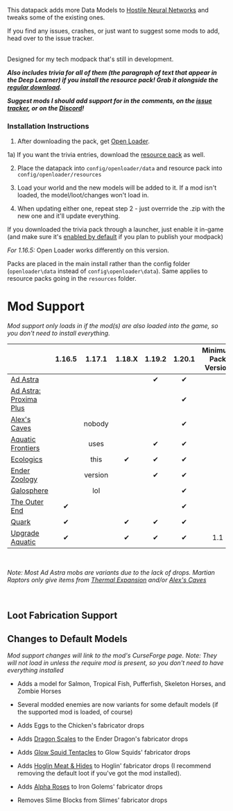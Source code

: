 This datapack adds more Data Models to [Hostile Neural Networks](https://www.curseforge.com/minecraft/mc-mods/hostile-neural-networks) and tweaks some of the existing ones.
 

If you find any issues, crashes, or just want to suggest some mods to add, head over to the issue tracker.

   
Designed for my tech modpack that's still in development.


 _**Also includes trivia for all of them (the paragraph of text that appear in the Deep Learner) if you install the resource pack! Grab it alongside the [regular download](https://modrinth.com/datapack/extra-data-models/versions).**_


**_Suggest mods I should add support for in the comments, on the [issue tracker](https://github.com/vizthex123/ExtraDataModels/issues), or on the [Discord](https://discord.com/invite/NtwzA6X)!_**



### Installation Instructions

1) After downloading the pack, get [Open Loader](https://www.curseforge.com/minecraft/mc-mods/open-loader).

1a) If you want the trivia entries, download the [resource pack](https://modrinth.com/datapack/extra-data-models/versions) as well.

2) Place the datapack into `config/openloader/data` and resource pack into `config/openloader/resources`

3) Load your world and the new models will be added to it. If a mod isn't loaded, the model/loot/changes won't load in.

4) When updating either one, repeat step 2 - just overrride the .zip with the new one and it'll update everything.

If you downloaded the trivia pack through a launcher, just enable it in-game (and make sure it's [enabled by default](https://modrinth.com/mod/default-options) if you plan to publish your modpack)

*For 1.16.5:*
Open Loader works differently on this version.

Packs are placed in the main install rather than the config folder (`openloader\data` instead of `config\openloader\data`). Same applies to resource packs going in the `resources` folder.


# Mod Support
_Mod support only loads in if the mod(s) are also loaded into the game, so you don't need to install everything._

|                        | 1.16.5 |  1.17.1 | 1.18.X | 1.19.2 | 1.20.1 | Minimum Pack Version |
|------------------------|:------:|:-------:|:------:|:------:|:------:|:--------------------:|
| [Ad Astra](https://modrinth.com/mod/ad-astra)	|	|	|	|	✔	|	✔	|	|
| [Ad Astra: Proxima Plus](https://www.curseforge.com/minecraft/mc-mods/ad-astra-proxima-plus) |        |         |        |        |    ✔   |                      |
| [Alex's Caves](https://modrinth.com/mod/alexs-caves)            |        |  nobody |        |        |    ✔   |                      |
| [Aquatic Frontiers](https://modrinth.com/mod/aquatic-frontiers)      |        |   uses  |    |    ✔   |    ✔   |                      |
| [Ecologics](https://modrinth.com/mod/ecologics)              |        |   this  |    ✔   |    ✔   |    ✔   |                      |
| [Ender Zoology](https://modrinth.com/mod/ender-zoology)          |        | version |        |    ✔   |    ✔   |                      |
| [Galosphere](https://modrinth.com/mod/galosphere)             |        |   lol   |        |        |    ✔   |                      |
| [The Outer End](https://modrinth.com/mod/the-outer-end)          |    ✔   |         |        |        |    ✔   |                      |
| [Quark](https://modrinth.com/mod/quark)                  |    ✔   |         |    ✔   |    ✔   |    ✔   |                      |
| [Upgrade Aquatic](https://modrinth.com/mod/upgrade-aquatic)        |    ✔   |         |    ✔   |    ✔   |    ✔   |          1.1         |

<br/>

*Note: Most Ad Astra mobs are variants due to the lack of drops. Martian Raptors only give items from [Thermal Expansion](https://www.curseforge.com/minecraft/mc-mods/thermal-expansion) and/or [Alex's Caves](https://www.curseforge.com/minecraft/mc-mods/alexs-caves)*

<br/>

## Loot Fabrication Support

Changes to Default Models
-------------------------

_Mod support changes will link to the mod's CurseForge page._
_Note: They will not load in unless the require mod is present, so you don't need to have everything installed_
 

- Adds a model for Salmon, Tropical Fish, Pufferfish, Skeleton Horses, and Zombie Horses

- Several modded enemies are now variants for some default models (if the supported mod is loaded, of course)

- Adds Eggs to the Chicken's fabricator drops

- Adds [Dragon Scales](https://modrinth.com/mod/quark) to the Ender Dragon's fabricator drops

- Adds [Glow Squid Tentacles](https://modrinth.com/mod/deeper_caves) to Glow Squids' fabricator drops

- Adds [Hoglin Meat & Hides](https://www.curseforge.com/minecraft/mc-mods/netherific) to Hoglin' fabricator drops (I recommend removing the default loot if you've got the mod installed).

- Adds [Alpha Roses](https://modrinth.com/mod/regions-unexplored) to Iron Golems' fabricator drops

- Removes Slime Blocks from Slimes' fabricator drops